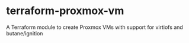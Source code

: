 # terraform-proxmox-vm
A Terraform module to create Proxmox VMs with support for virtiofs and butane/ignition
